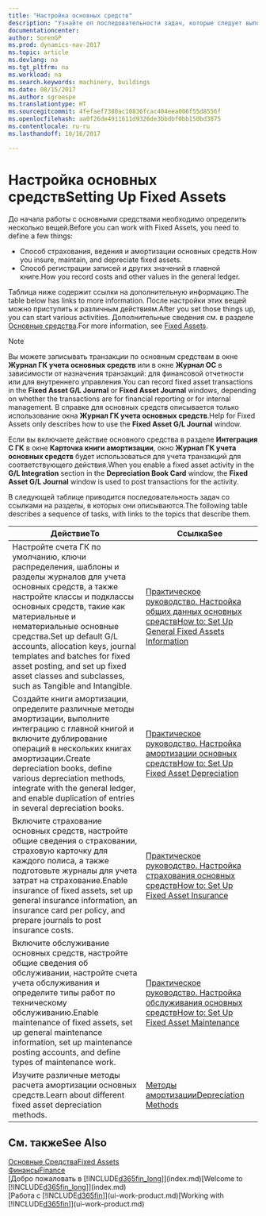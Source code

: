 ```yaml
---
title: "Настройка основных средств"
description: "Узнайте оп последовательности задач, которые следует выполнить для настройки основных средств, например машин или оборудования."
documentationcenter: 
author: SorenGP
ms.prod: dynamics-nav-2017
ms.topic: article
ms.devlang: na
ms.tgt_pltfrm: na
ms.workload: na
ms.search.keywords: machinery, buildings
ms.date: 08/15/2017
ms.author: sgroespe
ms.translationtype: HT
ms.sourcegitcommit: 4fefaef7380ac10836fcac404eea006f55d8556f
ms.openlocfilehash: aa0f26de4911611d9326de3bbdbf0bb150bd3875
ms.contentlocale: ru-ru
ms.lasthandoff: 10/16/2017

---
```

# <a name="setting-up-fixed-assets"></a><span data-ttu-id="1ad74-103">Настройка основных средств</span><span class="sxs-lookup"><span data-stu-id="1ad74-103">Setting Up Fixed Assets</span></span>
<span data-ttu-id="1ad74-104">До начала работы с основными средствами необходимо определить несколько вещей.</span><span class="sxs-lookup"><span data-stu-id="1ad74-104">Before you can work with Fixed Assets, you need to define a few things:</span></span>  

* <span data-ttu-id="1ad74-105">Способ страхования, ведения и амортизации основных средств.</span><span class="sxs-lookup"><span data-stu-id="1ad74-105">How you insure, maintain, and depreciate fixed assets.</span></span>  
* <span data-ttu-id="1ad74-106">Способ регистрации записей и других значений в главной книге.</span><span class="sxs-lookup"><span data-stu-id="1ad74-106">How you record costs and other values in the general ledger.</span></span>  

<span data-ttu-id="1ad74-107">Таблица ниже содержит ссылки на дополнительную информацию.</span><span class="sxs-lookup"><span data-stu-id="1ad74-107">The table below has links to more information.</span></span> <span data-ttu-id="1ad74-108">После настройки этих вещей можно приступить к различным действиям.</span><span class="sxs-lookup"><span data-stu-id="1ad74-108">After you set those things up, you can start various activities.</span></span> <span data-ttu-id="1ad74-109">Дополнительные сведения см. в разделе [Основные средства](fa-manage.md).</span><span class="sxs-lookup"><span data-stu-id="1ad74-109">For more information, see [Fixed Assets](fa-manage.md).</span></span>  

> [!NOTE]  
>   <span data-ttu-id="1ad74-110">Вы можете записывать транзакции по основным средствам в окне **Журнал ГК учета основных средств** или в окне **Журнал ОС** в зависимости от назначения транзакций: для финансовой отчетности или для внутреннего управления.</span><span class="sxs-lookup"><span data-stu-id="1ad74-110">You can record fixed asset transactions in the **Fixed Asset G/L Journal** or **Fixed Asset Journal** windows, depending on whether the transactions are for financial reporting or for internal management.</span></span> <span data-ttu-id="1ad74-111">В справке для основных средств описывается только использование окна **Журнал ГК учета основных средств**.</span><span class="sxs-lookup"><span data-stu-id="1ad74-111">Help for Fixed Assets only describes how to use the **Fixed Asset G/L Journal** window.</span></span>  

<span data-ttu-id="1ad74-112">Если вы включаете действие основного средства в разделе **Интеграция С ГК** в окне **Карточка книги амортизации**, окно **Журнал ГК учета основных средств** будет использоваться для учета транзакций для соответствующего действия.</span><span class="sxs-lookup"><span data-stu-id="1ad74-112">When you enable a fixed asset activity in the **G/L Integration** section in the **Depreciation Book Card** window, the **Fixed Asset G/L Journal** window is used to post transactions for the activity.</span></span>

<span data-ttu-id="1ad74-113">В следующей таблице приводится последовательность задач со ссылками на разделы, в которых они описываются.</span><span class="sxs-lookup"><span data-stu-id="1ad74-113">The following table describes a sequence of tasks, with links to the topics that describe them.</span></span>  

| <span data-ttu-id="1ad74-114">Действие</span><span class="sxs-lookup"><span data-stu-id="1ad74-114">To</span></span> | <span data-ttu-id="1ad74-115">Ссылка</span><span class="sxs-lookup"><span data-stu-id="1ad74-115">See</span></span> |
| --- | --- |
| <span data-ttu-id="1ad74-116">Настройте счета ГК по умолчанию, ключи распределения, шаблоны и разделы журналов для учета основных средств, а также настройте классы и подклассы основных средств, такие как материальные и нематериальные основные средства.</span><span class="sxs-lookup"><span data-stu-id="1ad74-116">Set up default G/L accounts, allocation keys, journal templates and batches for fixed asset posting, and set up fixed asset classes and subclasses, such as Tangible and Intangible.</span></span> |[<span data-ttu-id="1ad74-117">Практическое руководство. Настройка общих данных основных средств</span><span class="sxs-lookup"><span data-stu-id="1ad74-117">How to: Set Up General Fixed Assets Information</span></span>](fa-how-setup-general.md) |
| <span data-ttu-id="1ad74-118">Создайте книги амортизации, определите различные методы амортизации, выполните интеграцию с главной книгой и включите дублирование операций в нескольких книгах амортизации.</span><span class="sxs-lookup"><span data-stu-id="1ad74-118">Create depreciation books, define various depreciation methods, integrate with the general ledger, and enable duplication of entries in several depreciation books.</span></span> |[<span data-ttu-id="1ad74-119">Практическое руководство. Настройка амортизации основных средств</span><span class="sxs-lookup"><span data-stu-id="1ad74-119">How to: Set Up Fixed Asset Depreciation</span></span>](fa-how-setup-depreciation.md) |
| <span data-ttu-id="1ad74-120">Включите страхование основных средств, настройте общие сведения о страховании, страховую карточку для каждого полиса, а также подготовьте журналы для учета затрат на страхование.</span><span class="sxs-lookup"><span data-stu-id="1ad74-120">Enable insurance of fixed assets, set up general insurance information, an insurance card per policy, and prepare journals to post insurance costs.</span></span> |[<span data-ttu-id="1ad74-121">Практическое руководство. Настройка страхования основных средств</span><span class="sxs-lookup"><span data-stu-id="1ad74-121">How to: Set Up Fixed Asset Insurance</span></span>](fa-how-setup-insurance.md) |
| <span data-ttu-id="1ad74-122">Включите обслуживание основных средств, настройте общие сведения об обслуживании, настройте счета учета обслуживания и определите типы работ по техническому обслуживанию.</span><span class="sxs-lookup"><span data-stu-id="1ad74-122">Enable maintenance of fixed assets, set up general maintenance information, set up maintenance posting accounts, and define types of maintenance work.</span></span> |[<span data-ttu-id="1ad74-123">Практическое руководство. Настройка обслуживания основных средств</span><span class="sxs-lookup"><span data-stu-id="1ad74-123">How to: Set Up Fixed Asset Maintenance</span></span>](fa-how-setup-maintenance.md) |
| <span data-ttu-id="1ad74-124">Изучите различные методы расчета амортизации основных средств.</span><span class="sxs-lookup"><span data-stu-id="1ad74-124">Learn about different fixed asset depreciation methods.</span></span> |[<span data-ttu-id="1ad74-125">Методы амортизации</span><span class="sxs-lookup"><span data-stu-id="1ad74-125">Depreciation Methods</span></span>](fa-depreciation-methods.md) |

## <a name="see-also"></a><span data-ttu-id="1ad74-126">См. также</span><span class="sxs-lookup"><span data-stu-id="1ad74-126">See Also</span></span>
[<span data-ttu-id="1ad74-127">Основные Средства</span><span class="sxs-lookup"><span data-stu-id="1ad74-127">Fixed Assets</span></span>](fa-manage.md)  
[<span data-ttu-id="1ad74-128">Финансы</span><span class="sxs-lookup"><span data-stu-id="1ad74-128">Finance</span></span>](finance.md)  
<span data-ttu-id="1ad74-129">[Добро пожаловать в [!INCLUDE[d365fin_long](includes/d365fin_long_md.md)]](index.md)</span><span class="sxs-lookup"><span data-stu-id="1ad74-129">[Welcome to [!INCLUDE[d365fin_long](includes/d365fin_long_md.md)]](index.md)</span></span>  
<span data-ttu-id="1ad74-130">[Работа с [!INCLUDE[d365fin](includes/d365fin_md.md)]](ui-work-product.md)</span><span class="sxs-lookup"><span data-stu-id="1ad74-130">[Working with [!INCLUDE[d365fin](includes/d365fin_md.md)]](ui-work-product.md)</span></span>

